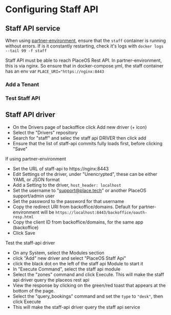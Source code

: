 # Configuring Staff API

## Staff API service

When using [partner-environment](https://github.com/place-labs/partner-environment), ensure that the `staff` container is running without errors. If is it constantly restarting, check it's logs with
`docker logs --tail 99 -f staff`

Staff API must be able to reach PlaceOS Rest API. In partner-environment, this is via nginx. So ensure that in docker-compose.yml, the staff container has an env var `PLACE_URI="https://nginx:8443`

### Add a Tenant

### Test Staff API

## Staff API driver

* On the Drivers page of backoffice click Add new driver (+ icon)
* Select the "Drivers" repository
* Search for "staff" and selec  the staff api DRIVER then click add
* Ensure that the list of staff-api commits fully loads first, before clicking "Save"

If using partner-environment
* Set the URL of staff-api to https://nginx:8443
* Edit Settings of the driver, under "Unencrypted", these can be either YAML or JSON format
* Add a Setting to the driver, `host_header: localhost`
* Set the username to "support@place.tech" or another PlaceOS support/admin user
* Set the password to the password for that username
* Copy the redirect URI from backoffice/domains. Default for partner-environment will be `https://localhost:8443/backoffice/oauth-resp.html`
* Copy the client ID from backoffice/domains, for the same app (backoffice)
* Click Save

Test the staff-api driver
* On any System, select the Modules section
* click "Add" new driver and select "PlaceOS Staff Api"
* click the black dot on the left of the staff api Module to start it
* In "Execute Command", select the staff api module
* Select the "zones" command and click Execute. This will make the staff api driver query the placeos rest api
* View the response by clicking on the green/red toast that appears at the bottom of the page.
* Select the "query_bookings" command and set the `type` to `"desk"`, then click Execute
* This will make the staff-api driver query the staff api service
